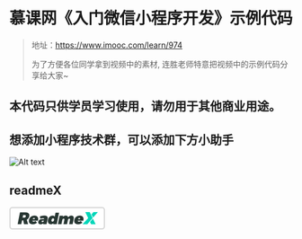 # 慕课网《入门微信小程序开发》示例代码
> 地址：https://www.imooc.com/learn/974
>
> 为了方便各位同学拿到视频中的素材, 连胜老师特意把视频中的示例代码分享给大家~

## 本代码只供学员学习使用，请勿用于其他商业用途。

## 想添加小程序技术群，可以添加下方小助手
![Alt text](http://demos.pxuexiao.com/web_css/img/xigua_net.jpeg)


## readmeX
[![ReadmeX](https://raw.githubusercontent.com/CodePhiliaX/resource-trusteeship/main/readmex.svg)](https://readmex.com/CocoaPods/Specs)
